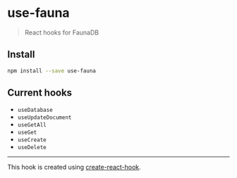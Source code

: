 # use-fauna

> React hooks for FaunaDB

## Install

```bash
npm install --save use-fauna
```

## Current hooks

- `useDatabase`
- `useUpdateDocument`
- `useGetAll`
- `useGet`
- `useCreate`
- `useDelete`

---

This hook is created using [create-react-hook](https://github.com/hermanya/create-react-hook).
